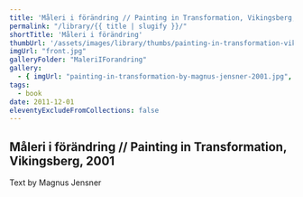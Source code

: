 ```yaml
---
title: 'Måleri i förändring // Painting in Transformation, Vikingsberg, 2001'
permalink: "/library/{{ title | slugify }}/"
shortTitle: 'Måleri i förändring'
thumbUrl: '/assets/images/library/thumbs/painting-in-transformation-vikingsberg-2001.jpg'
imgUrl: "front.jpg"
galleryFolder: "MaleriIForandring"
gallery:
  - { imgUrl: "painting-in-transformation-by-magnus-jensner-2001.jpg", caption: "Måleri i förändring // Painting in Transformation, Vikingsberg, 2001" }
tags:
  - book
date: 2011-12-01
eleventyExcludeFromCollections: false
---
```



<div class="Txt">
  <h2>Måleri i förändring // Painting in Transformation, Vikingsberg, 2001</h2>
  <p>Text by Magnus Jensner</p>
</div>
